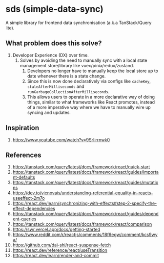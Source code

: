 # sds (simple-data-sync)
A simple library for frontend data synchronisation (a.k.a TanStack/Query lite).


## What problem does this solve?
1. Developer Experience (DX) over time.
    1. Solves by avoiding the need to manually sync with a local state management store/library like vuex/pinia/redux/zustand.
        1. Developers no longer have to manually keep the local store up to date whenever there is a state change.
        1. Since this is now done declaratively via configs like `cacheKey`, `staleAfterMilliseconds` and `runGarbageCollectionAfterMilliseconds`.
        1. This allows users to operate in a more declarative way of doing things, similar to what frameworks like React promotes, instead of a more imperative way where we have to manually wire up syncing and updates.


## Inspiration
1. <https://www.youtube.com/watch?v=9SrIirrnwk0>


## References
1. <https://tanstack.com/query/latest/docs/framework/react/quick-start>
1. <https://tanstack.com/query/latest/docs/framework/react/guides/important-defaults>
1. <https://tanstack.com/query/latest/docs/framework/react/guides/mutations>
1. <https://dev.to/vicnovais/understanding-referential-equality-in-reacts-useeffect-2m7o>
1. <https://react.dev/learn/synchronizing-with-effects#step-2-specify-the-effect-dependencies>
1. <https://tanstack.com/query/latest/docs/framework/react/guides/dependent-queries>
1. <https://tanstack.com/query/latest/docs/framework/react/comparison>
1. <https://swr.vercel.app/docs/getting-started>
1. <https://www.reddit.com/r/reactjs/comments/18f6egw/comment/kcs9wya/>
1. <https://github.com/dai-shi/react-suspense-fetch>
1. <https://react.dev/reference/react/useTransition>
1. <https://react.dev/learn/render-and-commit>